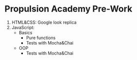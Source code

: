 # Propulsion Academy Pre-Work

1. HTML&CSS: Google look replica 
2. JavaScript:
    - Basics 
        * Pure functions
        * Tests with Mocha&Chai
    - OOP
        * Tests with Mocha&Chai
